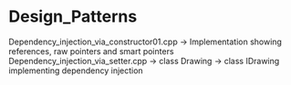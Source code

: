 # Design_Patterns
Dependency_injection_via_constructor01.cpp ->  Implementation showing references, raw pointers and smart pointers
Dependency_injection_via_setter.cpp -> class Drawing -> class IDrawing implementing dependency injection
